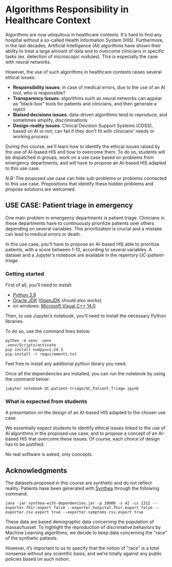 # Algorithms Responsibility in Healthcare Context

Algorithms are now ubiquitous in healthcare contexts. It's hard to find
any hospital without a so-called Health Information System (HIS).
Furthermore, in the last decades, Artificial Intelligence (AI) algorithms
have shown their ability to treat a large amount of data and to overcome
clinicians in specific tasks (ex. detection of microscopic nodules).
This is especially the case with neural networks.

However, the use of such algorithms in healthcare contexts raises
several ethical issues:

* **Responsibility issues**: in case of medical errors, due to the
use of an AI tool, who is responsible?
* **Transparency issues**: algorithms such as neural networks
can appear as "black-box" tools for patients and clinicians,
and then generate a reject
* **Biaised decisions issues**: data-driven algorithms tend to reproduce,
and sometimes amplify, discriminations
* **Design-reality issues**: Clinical Decision Support Systems (CDSS),
based on AI or not, can fail if they don't fit with clinicians’
needs or working process

During this course, we'll learn how to identify the ethical
issues raised by the use of AI-based HIS and how to overcome them.
To do so, students will be dispatched in groups, work on a use case based on
problems from emergency departments, and will have to propose an AI-based
HIS adapted to this use case.

*N.B:* The proposed use case can hide sub-problems or problems connected
to this use case. Propositions that identify these hidden problems
and propose solutions are welcomed.

## USE CASE: Patient triage in emergency

One main problem in emergency departments is patient triage.
Clinicians in these departments have to continuously prioritize
patients over others depending on several variables.
This prioritization is crucial and a mistake can lead to
medical errors or death.

In this use case, you'll have to propose an AI-based HIS
able to prioritize patients, with a score between 1-10, according to
several variables.
A dataset and a Jupyter’s notebook are available
in the repertory *UC-patient-triage*.

### Getting started

First of all, you’ll need to install:

* [Python 3.9](https://www.python.org/downloads/release/python-3913/)
* [Oracle JDK](https://www.oracle.com/java/technologies/downloads/) ([OpenJDK](https://openjdk.org/) should also works)
* on windows: [Microsoft Visual C++ 14.0](https://visualstudio.microsoft.com/fr/visual-cpp-build-tools/)

Then, to use Jupyter’s notebook, you’ll need to
install the necessary Python libraries.

To do so, use the command lines below:

```{bash}
python -m venv .venv
.venv/Scripts/activate
pip install numpy==1.24.3
pip install -r requirements.txt
```

Feel free to install any additional python library you need.

Once all the dependencies are installed, you can run the notebook
by using the command below:

```{bash}
jupyter notebook UC-patient-triage/UC_Patient_Triage.ipynb
```

### What is expected from students

A presentation on the design of an AI-based HIS
adapted to the chosen use case.

We essentially expect students to identify ethical issues linked
to the use of AI algorithms in the proposed use case, and to propose
a concept of an AI-based HIS that overcome these issues. Of course,
each choice of design has to be justified.

No real software is asked, only concepts.

## Acknowledgments

The datasets proposed in this course are synthetic 
and do not reflect reality. Patients have been generated
with [Synthea](https://synthetichealth.github.io/synthea/)
through the following command:

```{bash}
java -jar synthea-with-dependencies.jar -p 10000 -s 42 -cs 1312 --exporter.fhir.export false --exporter.hospital.fhir.export false --exporter.csv.export true --exporter.symptoms.csv.export true
```

These data are based demographic data concerning the population
of massachusset. To highlight the reproduction of discrimative behaviors
by Machine Learning algorithms, we decide to keep data concerning
the "race" of the synthetic patients.

However, it’s important to us to specify that the notion of "race"
is a total nonsense without any scientific basis, and we’re totally
against any public policies based on such notion.
